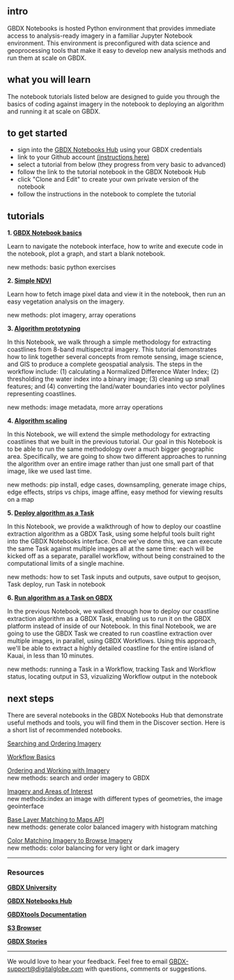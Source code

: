 ## intro
GBDX Notebooks is hosted Python environment that provides immediate access to analysis-ready imagery in a familiar Jupyter Notebook environment. This environment is preconfigured with data science and geoprocessing tools that make it easy to develop new analysis methods and run them at scale on GBDX.

## what you will learn
The notebook tutorials listed below are designed to guide you through the basics of coding against imagery in the notebook to deploying an algorithm and running it at scale on GBDX.

## to get started
- sign into the [GBDX Notebooks Hub](https://notebooks.geobigdata.io) using your GBDX credentials
- link to your Github account [(instructions here)](https://gbdxdocs.digitalglobe.com/docs/gbdx-notebooks-course#section-getting-started)
- select a tutorial from below (they progress from very basic to advanced)
- follow the link to the tutorial notebook in the GBDX Notebook Hub
- click "Clone and Edit" to create your own private version of the notebook
- follow the instructions in the notebook to complete the tutorial

## tutorials

__1. [GBDX Notebook basics](https://notebooks.geobigdata.io/hub/notebooks/5a57f08fb72f7f5bf2ef326e)__ 

Learn to navigate the notebook interface, how to write and execute code in the notebook, plot a graph, and start a blank notebook.

new methods: basic python exercises

__2. [Simple NDVI](https://notebooks.geobigdata.io/hub/notebooks/5a57f08fb72f7f5bf2ef326e)__ 

Learn how to fetch image pixel data and view it in the notebook, then run an easy vegetation analysis on the imagery.

new methods: plot imagery, array operations

__3. [Algorithm prototyping](https://notebooks.geobigdata.io/hub/notebooks/5a57f08fb72f7f5bf2ef326e)__ 

In this Notebook, we walk through a simple methodology for extracting coastlines from 8-band multispectral imagery. This tutorial demonstrates how to link together several concepts from remote sensing, image science, and GIS to produce a complete geospatial analysis. The steps in the workflow include: (1) calculating a Normalized Difference Water Index; (2) thresholding the water index into a binary image; (3) cleaning up small features; and (4) converting the land/water boundaries into vector polylines representing coastlines.

new methods: image metadata, more array operations

__4. [Algorithm scaling](https://notebooks.geobigdata.io/hub/notebooks/5a58317a8aeae044c479bf20)__ 

In this Notebook, we will extend the simple methodology for extracting coastlines that we built in the previous tutorial. Our goal in this Notebook is to be able to run the same methodology over a much bigger geographic area. Specifically, we are going to show two different approaches to running the algorithm over an entire image rather than just one small part of that image, like we used last time.

new methods: pip install, edge cases, downsampling, generate image chips, edge effects, strips vs chips, image affine, easy method for viewing results on a map

__5. [Deploy algorithm as a Task](https://notebooks.geobigdata.io/hub/notebooks/5a6657eaaa91896cfe650558?tab=code)__ 

In this Notebook, we provide a walkthrough of how to deploy our coastline extraction algorithm as a GBDX Task, using some helpful tools built right into the GBDX Notebooks interface. Once we've done this, we can execute the same Task against multiple images all at the same time: each will be kicked off as a separate, parallel workflow, without being constrained to the computational limits of a single machine.

new methods: how to set Task inputs and outputs, save output to geojson, Task deploy, run Task in notebook

__6. [Run algorithm as a Task on GBDX](https://notebooks.geobigdata.io/hub/notebooks/5a691c0caa91896cfe65060c?tab=code)__

In the previous Notebook, we walked through how to deploy our coastline extraction algorithm as a GBDX Task, enabling us to run it on the GBDX platform instead of inside of our Notebook. In this final Notebook, we are going to use the GBDX Task we created to run coastline extraction over multiple images, in parallel, using GBDX Workflows. Using this approach, we'll be able to extract a highly detailed coastline for the entire island of Kauai, in less than 10 minutes.

new methods: running a Task in a Workflow, tracking Task and Workflow status, locating output in S3, vizualizing Workflow output in the notebook

## next steps

There are several notebooks in the GBDX Notebooks Hub that demonstrate useful methods and tools, you will find them in the Discover section. Here is a short list of recommended notebooks.

[Searching and Ordering Imagery](www.google.com)

[Workflow Basics](www.google.com)

[Ordering and Working with Imagery](https://notebooks.geobigdata.io/hub/notebooks/5a0370dfe21cea77cee2436b)
<br />
new methods: search and order imagery to GBDX

[Imagery and Areas of Interest](https://notebooks.geobigdata.io/hub/notebooks/5a037c12f74cf64a53479964)
<br />
new methods:index an image with different types of geometries, the image geointerface

[Base Layer Matching to Maps API](https://notebooks.geobigdata.io/hub/notebooks/5a70d42b2966da03cacf765e)
<br />
new methods: generate color balanced imagery with histogram matching

[Color Matching Imagery to Browse Imagery](https://notebooks.geobigdata.io/hub/notebooks/5a29c32256e0d252e24aa1f5)
<br />
new methods: color balancing for very light or dark imagery

___
### Resources

[__GBDX University__](https://gbdxdocs.digitalglobe.com/)

[__GBDX Notebooks Hub__](https://notebooks.geobigdata.io)

[__GBDXtools Documentation__](http://gbdxtools.readthedocs.io/en/latest/)

[__S3 Browser__](http://s3browser.geobigdata.io/login.html)

[__GBDX Stories__](http://gbdxstories.digitalglobe.com/)
___
We would love to hear your feedback. Feel free to email GBDX-support@digitalglobe.com with questions, comments or suggestions.

